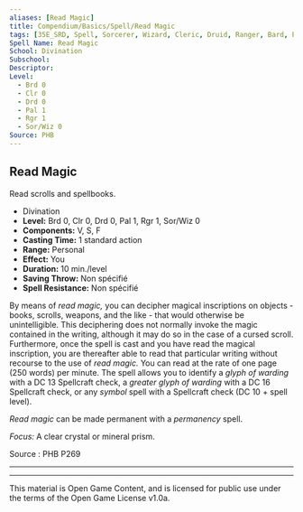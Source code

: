 ```yaml
---
aliases: [Read Magic]
title: Compendium/Basics/Spell/Read Magic
tags: [35E_SRD, Spell, Sorcerer, Wizard, Cleric, Druid, Ranger, Bard, Paladin]
Spell Name: Read Magic
School: Divination
Subschool: 
Descriptor: 
Level:
  - Brd 0
  - Clr 0
  - Drd 0
  - Pal 1
  - Rgr 1
  - Sor/Wiz 0
Source: PHB
---
```



## Read Magic

Read scrolls and spellbooks.

*   Divination
*   **Level:** Brd 0, Clr 0, Drd 0, Pal 1, Rgr 1, Sor/Wiz 0
*   **Components:** V, S, F
*   **Casting Time:** 1 standard action
*   **Range:** Personal
*   **Effect:** You
*   **Duration:** 10 min./level
*   **Saving Throw:** Non spécifié
*   **Spell Resistance:** Non spécifié

<p>By means of <i>read magic,</i> you can decipher magical inscriptions on objects - books, scrolls, weapons, and the like - that would otherwise be unintelligible. This deciphering does not normally invoke the magic contained in the writing, although it may do so in the case of a cursed scroll. Furthermore, once the spell is cast and you have read the magical inscription, you are thereafter able to read that particular writing without recourse to the use of <i>read magic.</i> You can read at the rate of one page (250 words) per minute. The spell allows you to identify a <i>glyph of warding</i> with a DC 13 Spellcraft check, a <i>greater glyph of warding</i> with a DC 16 Spellcraft check, or any <i>symbol</i> spell with a Spellcraft check (DC 10 + spell level).</p><p><i>Read magic</i> can be made permanent with a <i>permanency</i> spell.</p><p><i>Focus:</i> A clear crystal or mineral prism.</p>

Source : PHB P269

---

---

This material is Open Game Content, and is licensed for public use under
the terms of the Open Game License v1.0a.
